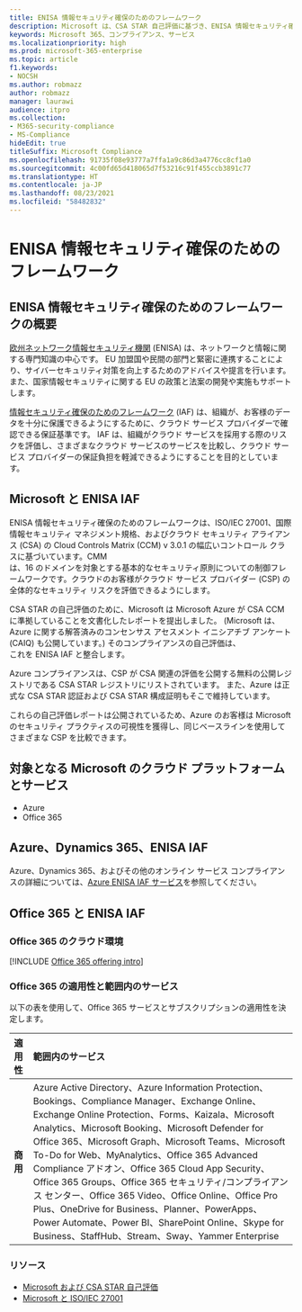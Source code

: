 ```yaml
---
title: ENISA 情報セキュリティ確保のためのフレームワーク
description: Microsoft は、CSA STAR 自己評価に基づき、ENISA 情報セキュリティ確保のためのフレームワークのリスク評価ツールと整合します。
keywords: Microsoft 365、コンプライアンス、サービス
ms.localizationpriority: high
ms.prod: microsoft-365-enterprise
ms.topic: article
f1.keywords:
- NOCSH
ms.author: robmazz
author: robmazz
manager: laurawi
audience: itpro
ms.collection:
- M365-security-compliance
- MS-Compliance
hideEdit: true
titleSuffix: Microsoft Compliance
ms.openlocfilehash: 91735f08e93777a7ffa1a9c86d3a4776cc8cf1a0
ms.sourcegitcommit: 4c00fd65d418065d7f53216c91f455ccb3891c77
ms.translationtype: HT
ms.contentlocale: ja-JP
ms.lasthandoff: 08/23/2021
ms.locfileid: "58482832"
---
```

# <a name="enisa-information-assurance-framework"></a>ENISA 情報セキュリティ確保のためのフレームワーク

## <a name="about-the-enisa-information-assurance-framework"></a>ENISA 情報セキュリティ確保のためのフレームワークの概要

[欧州ネットワーク情報セキュリティ機関](https://www.enisa.europa.eu/) (ENISA) は、ネットワークと情報に関する専門知識の中心です。 EU 加盟国や民間の部門と緊密に連携することにより、サイバーセキュリティ対策を向上するためのアドバイスや提言を行います。 また、国家情報セキュリティに関する EU の政策と法案の開発や実施もサポートします。

[情報セキュリティ確保のためのフレームワーク](https://www.enisa.europa.eu/publications/cloud-computing-information-assurance-framework) (IAF) は、組織が、お客様のデータを十分に保護できるようにするために、クラウド サービス プロバイダーで確認できる保証基準です。 IAF は、組織がクラウド サービスを採用する際のリスクを評価し、さまざまなクラウド サービスのサービスを比較し、クラウド サービス プロバイダーの保証負担を軽減できるようにすることを目的としています。

## <a name="microsoft-and-the-enisa-iaf"></a>Microsoft と ENISA IAF

ENISA 情報セキュリティ確保のためのフレームワークは、ISO/IEC 27001、国際情報セキュリティ マネジメント規格、およびクラウド セキュリティ アライアンス (CSA) の Cloud Controls Matrix (CCM) v 3.0.1 の幅広いコントロール クラスに基づいています。CMM  
は、16 のドメインを対象とする基本的なセキュリティ原則についての制御フレームワークです。クラウドのお客様がクラウド サービス プロバイダー (CSP) の全体的なセキュリティ リスクを評価できるようにします。

CSA STAR の自己評価のために、Microsoft は Microsoft Azure が CSA CCM に準拠していることを文書化したレポートを提出しました。 (Microsoft は、Azure に関する解答済みのコンセンサス アセスメント イニシアチブ アンケート (CAIQ) も公開しています。) そのコンプライアンスの自己評価は、  
これを ENISA IAF と整合します。

Azure コンプライアンスは、CSP が CSA 関連の評価を公開する無料の公開レジストリである CSA STAR レジストリにリストされています。 また、Azure は正式な CSA STAR 認証および CSA STAR 構成証明もそこで維持しています。

これらの自己評価レポートは公開されているため、Azure のお客様は Microsoft のセキュリティ プラクティスの可視性を獲得し、同じベースラインを使用してさまざまな CSP を比較できます。

## <a name="microsoft-in-scope-cloud-platforms--services"></a>対象となる Microsoft のクラウド プラットフォームとサービス

- Azure
- Office 365

## <a name="azure-dynamics-365-and-enisa-iaf"></a>Azure、Dynamics 365、ENISA IAF

Azure、Dynamics 365、およびその他のオンライン サービス コンプライアンスの詳細については、[Azure ENISA IAF サービス](/azure/compliance/offerings/offering-eu-enisa-iaf)を参照してください。

## <a name="office-365-and-enisa-iaf"></a>Office 365 と ENISA IAF

### <a name="office-365-cloud-environments"></a>Office 365 のクラウド環境

[!INCLUDE [Office 365 offering intro](../includes/o365-offering-introduction.md)]

### <a name="office-365-applicability-and-in-scope-services"></a>Office 365 の適用性と範囲内のサービス

以下の表を使用して、Office 365 サービスとサブスクリプションの適用性を決定します。

| **適用性** | **範囲内のサービス** |
|:------------------|:----------------------|
| **商用** | Azure Active Directory、Azure Information Protection、Bookings、Compliance Manager、Exchange Online、Exchange Online Protection、Forms、Kaizala、Microsoft Analytics、Microsoft Booking、Microsoft Defender for Office 365、Microsoft Graph、Microsoft Teams、Microsoft To-Do for Web、MyAnalytics、Office 365 Advanced Compliance アドオン、Office 365 Cloud App Security、Office 365 Groups、Office 365 セキュリティ/コンプライアンス センター、Office 365 Video、Office Online、Office Pro Plus、OneDrive for Business、Planner、PowerApps、Power Automate、Power BI、SharePoint Online、Skype for Business、StaffHub、Stream、Sway、Yammer Enterprise |

### <a name="resources"></a>リソース

- [Microsoft および CSA STAR 自己評価](offering-csa-star-self-assessment.md)
- [Microsoft と ISO/IEC 27001](offering-ISO-27001.md)
